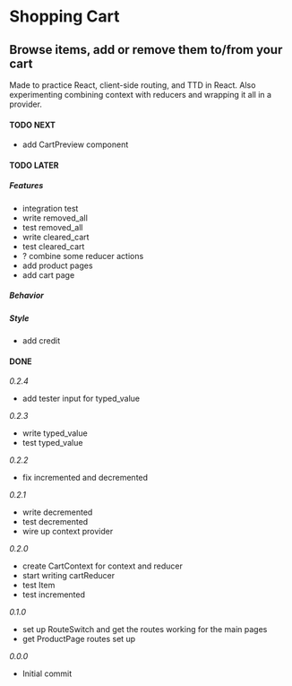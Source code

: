 # Shopping Cart

## Browse items, add or remove them to/from your cart

Made to practice React, client-side routing, and TTD in React. Also experimenting combining context with reducers and wrapping it all in a provider.

#### TODO NEXT

- add CartPreview component

#### TODO LATER

##### Features

- integration test
- write removed_all
- test removed_all
- write cleared_cart
- test cleared_cart
- ? combine some reducer actions
- add product pages
- add cart page

##### Behavior

##### Style

- add credit

#### DONE

_0.2.4_

- add tester input for typed_value

_0.2.3_

- write typed_value
- test typed_value

_0.2.2_

- fix incremented and decremented

_0.2.1_

- write decremented
- test decremented
- wire up context provider

_0.2.0_

- create CartContext for context and reducer
- start writing cartReducer
- test Item
- test incremented

_0.1.0_

- set up RouteSwitch and get the routes working for the main pages
- get ProductPage routes set up

_0.0.0_

- Initial commit
